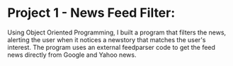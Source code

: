 # Project 1 - News Feed Filter:
Using Object Oriented Programming, I built a program that filters the news, alerting the user when it notices a newstory that matches the user's interest. The program uses an external feedparser code to get the feed news directly from Google and Yahoo news. 
